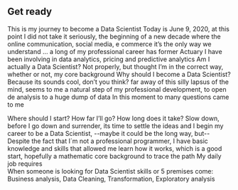 ## Get ready

This is my journey to become a Data Scientist
Today is June 9, 2020, at this point I did not take it seriously, the beginning of a new decade where the online communication, social media, e commerce it’s the only way we understand …
a long of my professional career has former Actuary I have been involving in data analytics, pricing and predictive analytics 
Am I actually a Data Scientist? Not properly, but thought I’m in the correct way, whether or not, my core background
Why should I become a Data Scientist?  Because its sounds cool, don’t you think? far away of this silly lapsus of the mind, seems to me a natural step of my professional development, to open de analysis to a huge dump of data 
In this moment to many questions came to me 

Where should I start?
How far I’ll go?
How long does it take?
Slow down, before I go down and surrender, its time to settle the ideas and I begin my career to be a Data Scientist, --maybe it could be the long way, but-- 
Despite the fact that I´m not a professional programmer, I have basic knowledge and skills that allowed me learn how it works, which is a good start, hopefully a mathematic core background to trace the path 
My daily job requires  
When someone is looking for Data Scientist skills or 5 premises come: Business analysis, Data Cleaning, Transformation, Exploratory analysis

